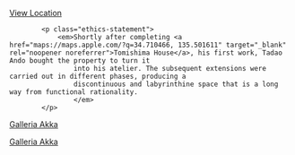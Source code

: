 <a href="maps://maps.apple.com/?q=34.710466, 135.501611" target="_blank" rel="noopener noreferrer">View Location</a>



            <p class="ethics-statement">
                <em>Shortly after completing <a href="maps://maps.apple.com/?q=34.710466, 135.501611" target="_blank" rel="noopener noreferrer">Tomishima House</a>, his first work, Tadao Ando bought the property to turn it
                    into his atelier. The subsequent extensions were carried out in different phases, producing a
                    discontinuous and labyrinthine space that is a long way from functional rationality.
                    </em>
            </p>





<a href="maps://maps.apple.com/?q=34.672319, 135.502348" target="_blank" rel="noopener noreferrer">Galleria Akka</a>

<a href="maps://maps.apple.com/?q=34.69369° N, 135.52110° E" target="_blank" rel="noopener noreferrer">Galleria Akka</a>

